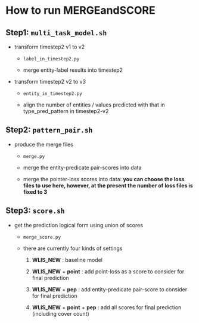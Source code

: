 # How to run MERGEandSCORE


## Step1: ```multi_task_model.sh```

* transform timestep2 v1 to v2

    - ```label_in_timestep2.py```

    - merge entity-label results into timestep2

* transform timestep2 v2 to v3

    - ```entity_in_timestep2.py```
    
    - align the number of entities / values predicted with that in type_pred_pattern in timestep2-v2

## Step2: ```pattern_pair.sh```

* produce the merge files

    - ```merge.py```

    - merge the entity-predicate pair-scores into data

    - merge the pointer-loss scores into data: **you can choose the loss files to use here, however, at the present the number of loss files is fixed to 3**

## Step3: ```score.sh```

* get the prediction logical form using union of scores

    - ```merge_score.py```

    - there are currently four kinds of settings

        1. **WLIS_NEW** : baseline model

        2. **WLIS_NEW** + **point** : add point-loss as a score to consider for final prediction

        3. **WLIS_NEW** + **pep** : add entity-predicate pair-score to consider for final prediction

        4. **WLIS_NEW** + **point** + **pep** : add all scores for final prediction (including cover count)
